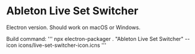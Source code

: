 # Ableton Live Set Switcher
Electron version. Should work on macOS or Windows.

Build command:
'''
npx electron-packager . "Ableton Live Set Switcher"  --icon icons/live-set-switcher-icon.icns
'''